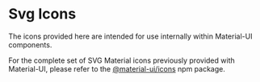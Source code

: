 # Svg Icons

The icons provided here are intended for use internally within Material-UI components.

For the complete set of SVG Material icons previously provided with Material-UI,
please refer to the [@material-ui/icons](https://www.npmjs.com/package/@material-ui/icons) npm package.
